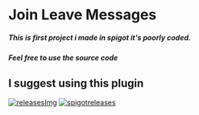 # Join Leave Messages

##### This is first project i made in spigot it's poorly coded.
##### Feel free to use the source code

## I suggest using this plugin
[Spigot]: https://www.spigotmc.org/resources/57006/
[releases]: https://github.com/jonagamerpro1234/CustomJoinAndQuitMessages/releases/latest
[releasesImg]: https://img.shields.io/github/v/release/jonagamerpro1234/CustomJoinAndQuitMessages.svg?color=blue&include_prereleases&label=git-releases&style=flat-square
[spigotreleases]: https://img.shields.io/spiget/version/57006?color=green&label=spigot-releases&style=flat-squarees
[![releasesImg]][releases] [![spigotreleases]][spigot]
